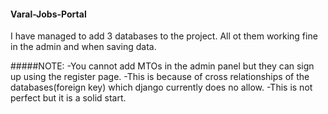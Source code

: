 #### Varal-Jobs-Portal

I have managed to add 3 databases to the project. All ot them working fine in the admin and when saving data.

#####NOTE:
-You cannot add MTOs in the admin panel but they can sign up using the register page. 
-This is because of cross relationships of the databases(foreign key) which django currently does no allow.
-This is not perfect but it is a solid start.
